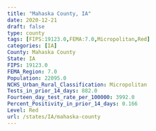 ```yaml
---
title: "Mahaska County, IA"
date: 2020-12-21
draft: false
type: county
tags: [FIPS:19123.0,FEMA:7.0,Micropolitan,Red]
categories: [IA]
County: Mahaska County
State: IA
FIPS: 19123.0
FEMA_Region: 7.0
Population: 22095.0
NCHS_Urban_Rural_Classification: Micropolitan
Tests_in_prior_14_days: 882.0
Fourteen_day_test_rate_per_100000: 3992.0
Percent_Positivity_in_prior_14_days: 0.166
Level: Red
url: /states/IA/mahaska-county
---
```



